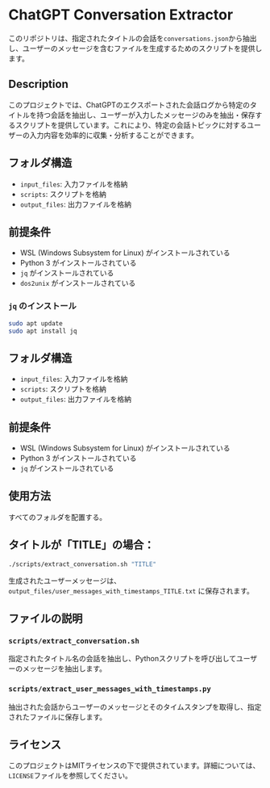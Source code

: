 # ChatGPT Conversation Extractor

このリポジトリは、指定されたタイトルの会話を`conversations.json`から抽出し、ユーザーのメッセージを含むファイルを生成するためのスクリプトを提供します。

## Description

このプロジェクトでは、ChatGPTのエクスポートされた会話ログから特定のタイトルを持つ会話を抽出し、ユーザーが入力したメッセージのみを抽出・保存するスクリプトを提供しています。これにより、特定の会話トピックに対するユーザーの入力内容を効率的に収集・分析することができます。

## フォルダ構造

- `input_files`: 入力ファイルを格納
- `scripts`: スクリプトを格納
- `output_files`: 出力ファイルを格納

## 前提条件

- WSL (Windows Subsystem for Linux) がインストールされている
- Python 3 がインストールされている
- `jq` がインストールされている
- `dos2unix` がインストールされている

### `jq` のインストール

```bash
sudo apt update
sudo apt install jq
```

## フォルダ構造

- `input_files`: 入力ファイルを格納
- `scripts`: スクリプトを格納
- `output_files`: 出力ファイルを格納

## 前提条件

- WSL (Windows Subsystem for Linux) がインストールされている
- Python 3 がインストールされている
- `jq` がインストールされている






## 使用方法

すべてのフォルダを配置する。

## タイトルが「TITLE」の場合：

```bash
./scripts/extract_conversation.sh "TITLE"
```

生成されたユーザーメッセージは、`output_files/user_messages_with_timestamps_TITLE.txt` に保存されます。

## ファイルの説明

### `scripts/extract_conversation.sh`

指定されたタイトル名の会話を抽出し、Pythonスクリプトを呼び出してユーザーのメッセージを抽出します。

### `scripts/extract_user_messages_with_timestamps.py`

抽出された会話からユーザーのメッセージとそのタイムスタンプを取得し、指定されたファイルに保存します。

## ライセンス

このプロジェクトはMITライセンスの下で提供されています。詳細については、`LICENSE`ファイルを参照してください。
```
